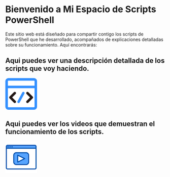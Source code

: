 # Bienvenido a Mi Espacio de Scripts PowerShell
Este sitio web está diseñado para compartir contigo los scripts de PowerShell que he desarrollado, acompañados de explicaciones detalladas sobre su funcionamiento. Aquí encontrarás: 
<br>
## Aqui puedes ver una descripción detallada de los scripts que voy haciendo.
<a href="https://campossv.github.io/MisScripts.html">
  <img src="assets/script-color-1.png" alt="Descripción de la imagen" width="100" />
</a>
<br>

## Aqui puedes ver los videos que demuestran el funcionamiento de los scripts.
<a href="https://campossv.github.io/HTML/Videos.html">
  <img src="assets/4397315.png" alt="Descripción de la imagen" width="100" />
</a>

